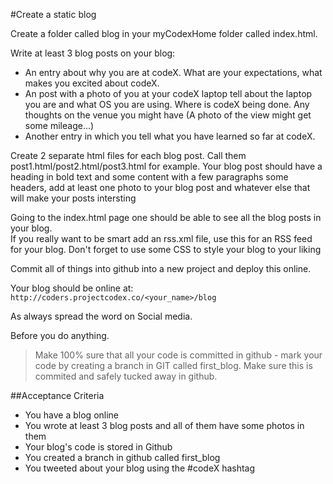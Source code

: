 #Create a static blog

Create a folder called blog in your myCodexHome folder called index.html.

Write at least 3 blog posts on your blog:
* An entry about why you are at codeX. What are your expectations, what makes you excited about codeX.
* An post with a photo of you at your codeX laptop tell about the laptop you are and what OS you are using. Where is codeX being done. Any thoughts on the venue you might have (A photo of the view might get some mileage...)
* Another entry in which you tell what you have learned so far at codeX.

 
Create 2 separate html files for each blog post. Call them post1.html/post2.html/post3.html for example. 
Your blog post should have a heading in bold text and some content with a few paragraphs some headers, add at least one photo to your blog post and whatever else that will make your posts intersting

Going to the index.html page one should be able to see all the blog posts in your blog.  
If you really want to be smart add an rss.xml file, use this for an RSS feed for your blog. Don't forget to use some CSS to style your blog to your liking

Commit all of things into github into a new project and deploy this online. 

Your blog should be online at: ```http://coders.projectcodex.co/<your_name>/blog```

As always spread the word on Social media.

Before you do anything. 

> Make 100% sure that all your code is committed in github - mark your code by creating a branch in GIT called first_blog. Make sure this is commited and safely tucked away in github. 

##Acceptance Criteria
  * You have a blog online
  * You wrote at least 3 blog posts and all of them have some photos in them
  * Your blog's code is stored in Github
  * You created a branch in github called first_blog
  * You tweeted about your blog using the #codeX hashtag
